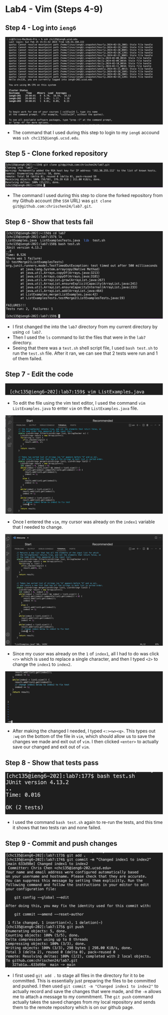 # **Lab4 - Vim (Steps 4-9)**
## **Step 4 - Log into `ieng6`**
![Image](sshlogin.png)
- The command that I used during this step to login to my `ieng6` accound was `ssh chc135@ieng6.ucsd.edu`.

## **Step 5 - Clone forked repository**
![Image](gitclone.png)
- The command I used during this step to clone the forked repository from my Github account (the `SSH` URL) was `git clone git@github.com:chrischen24/lab7.git`.

## **Step 6 - Show that tests fail**
![Image](testfail.png)
- I first changed the into the `lab7` directory from my current directory by using `cd lab7`.
- Then I used the `ls` command to list the files that were in the `lab7` directory.
- Seeing that there was a `test.sh` shell script file, I used `bash test.sh` to run the `test.sh` file. After it ran, we can see that 2 tests were run and 1 of them failed.

## **Step 7 - Edit the code**
![Image](vim.png)
- To edit the file using the vim text editor, I used the command `vim ListExamples.java` to enter `vim` on the `ListExamples.java` file.

![Image](indexorig.png)
- Once I entered the `vim`, my cursor was already on the `index1` variable that I needed to change.

![Image](indexfixed.png)
- Since my cusor was already on the `1` of `index1`, all I had to do was click `<r>` which is used to replace a single character, and then I typed `<2>` to change the `index1` to `index2`.

![Image](wq.png)
- After making the changed I needed, I typed `<:><w><q>`. This types out `:wq` on the bottom of the file in `vim`, which should allow us to save the changes we made and exit out of `vim`. I then clicked `<enter>` to actually save our changed and exit out of `vim`.

## **Step 8 - Show that tests pass**
![Image](testpass.png)
- I used the command `bash test.sh` again to re-run the tests, and this time it shows that two tests ran and none failed.

## **Step 9 - Commit and push changes**
![Image](addcompush.png)
- I first used `git add .` to stage all files in the directory for it to be committed. This is essentially just preparing the files to be committed and pushed. I then used `git commit -m "Changed index1 to index2"` to actually record and save the changes that were made, and the `-m` allows me to attach a message to my commitment. The `git push` command actually takes the saved changes from my local repository and sends them to the remote repository which is on our github page.


